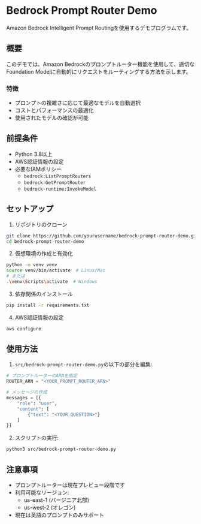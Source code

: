 # Bedrock Prompt Router Demo

Amazon Bedrock Intelligent Prompt Routingを使用するデモプログラムです。

## 概要

このデモでは、Amazon Bedrockのプロンプトルーター機能を使用して、適切なFoundation Modelに自動的にリクエストをルーティングする方法を示します。

### 特徴
- プロンプトの複雑さに応じて最適なモデルを自動選択
- コストとパフォーマンスの最適化
- 使用されたモデルの確認が可能

## 前提条件

- Python 3.8以上
- AWS認証情報の設定
- 必要なIAMポリシー
  - `bedrock:ListPromptRouters`
  - `bedrock:GetPromptRouter`
  - `bedrock-runtime:InvokeModel`

## セットアップ

1. リポジトリのクローン
```bash
git clone https://github.com/yourusername/bedrock-prompt-router-demo.git
cd bedrock-prompt-router-demo
```

2. 仮想環境の作成と有効化
```bash
python -m venv venv
source venv/bin/activate  # Linux/Mac
# または
.\venv\Scripts\activate  # Windows
```

3. 依存関係のインストール
```bash
pip install -r requirements.txt
```

4. AWS認証情報の設定
```bash
aws configure
```

## 使用方法

1. `src/bedrock-prompt-router-demo.py`の以下の部分を編集:
```python
# プロンプトルーターのARNを指定
ROUTER_ARN = "<YOUR_PROMPT_ROUTER_ARN>"

# メッセージの作成
messages = [{
    "role": "user",
    "content": [
        {"text": "<YOUR_QUESTION>"}
    ]
}]
```

2. スクリプトの実行:
```bash
python3 src/bedrock-prompt-router-demo.py
```

## 注意事項

- プロンプトルーターは現在プレビュー段階です
- 利用可能なリージョン:
  - us-east-1 (バージニア北部)
  - us-west-2 (オレゴン)
- 現在は英語のプロンプトのみサポート